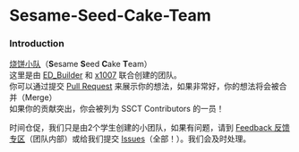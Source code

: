 # Sesame-Seed-Cake-Team
### Introduction
[烧饼小队](https://www.luogu.com.cn/team/73415)（**S**esame **S**eed **C**ake **T**eam）  
这里是由 [ED_Builder](https://www.luogu.com.cn/user/1023494) 和 [x1007](https://www.luogu.com.cn/user/1109270) 联合创建的团队。  
你可以通过提交 [Pull Request](https://github.com/x1007/Sesame-Seed-Cake-Team/pulls) 来展示你的想法，如果非常好，你的想法将会被合并（Merge）  
如果你的贡献突出，你会被列为 SSCT Contributors 的一员！

时间仓促，我们只是由2个学生创建的小团队，如果有问题，请到 [Feedback 反馈专区](https://www.luogu.com.cn/discuss/758151)（团队内部）或给我们提交 [Issues](https://github.com/x1007/Sesame-Seed-Cake-Team/issues)（全部！）。我们会及时处理。